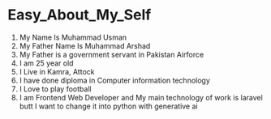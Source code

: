 # Easy_About_My_Self

1. My Name Is Muhammad Usman
2. My Father Name Is Muhammad Arshad
3. My Father is a government servant in Pakistan Airforce
4. I am 25 year old
5. I Live in Kamra, Attock
6. I have done diploma in Computer information technology
7. I Love to play football
8. I am Frontend Web Developer and My main technology of work is laravel butt I want to change it into python with generative ai